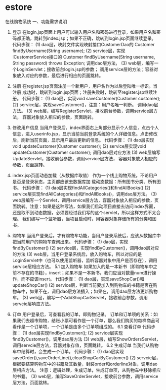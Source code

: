 # estore
在线购物系统
一、功能需求说明
1. 登录
在login.jsp页面上用户可以输入用户名和密码进行登录，如果用户名和密码都正确，跳转到index.jsp；如果不正确，跳转到login.jsp页面继续登录。
代码步骤：
(1) dao层，映射文件实现映射接口CustomerDao的
Customer findByUsername(String username);
(2) service层，实现ICustomerService接口的
Customer findByUsername(String username, String password) throws Exception;
调用dao层方法，
(3) web层，编写一个LoginServlet；接收前台login.jsp的参数；
调用service层的方法；容器对象放入对应的参数，最后进行相应的页面跳转。

2. 注册
在register.jsp页面注册一个新用户，用户名作为以后登陆唯一标识。当注册
成功时，跳转到login.jsp页面；注册失败时，跳转至register.jsp继续注册。
代码步骤：
(1) dao层，实现void saveCustomer(Customer customer);
(2) service层，实现saveCustomer()，注意：用户名唯一判断。
调用dao层方法。
(3) web层，编写RegisterServlet，接收前台参数，调用service层方法，
容器对象放入相应的参数，页面跳转。

3. 修改用户信息
当用户登录后，index界面右上角部分显示个人信息，点击个人信息，进入userinfo.jsp，显示当前当前登录系统的个人详细信息。点击修改后，刷新当前页面，显示用户最后更新的信息。
代码步骤：
(1) dao层实现void updateCustomer(Customer customer);
(2) service层实现void updateCustomer(Customer customer);
调用dao层对应方法
(3) web层编写UpdateServlet，接收前台参数，调用service层方法，
容器对象放入相应的参数，页面跳转。

4. index.jsp页面动态加载（从数据库取值）
作为一个线上购物系统，不论用户是否是登录状态，主页都应该去数据库加
载动态数据：所有图书分类、所有图书。
代码步骤：
(1) dao层实现findAllCategories()和findAllBooks()
(2) service层实现findAllCategories()和findAllBooks()，调用dao层方法。
(3) web层编写一个Servlet，调用service层方法，容器对象放入相应的参数，页面跳转。注意：如果是这种写法，如果我们启动项目直接去访问index界面，还是取不到动态数据，必须要经过我们写的这个servlet，所以这样方式不太合理。
我们编写一个监听器，当项目启动时，用容器对象存储所有的分类和图书。

5. 购物车
当用户登录后，才有购物车功能，当用户登录系统后，应该从数据库中把当前用户的购物车查询出来。
代码步骤：
(1) dao层，实现findByCustomer()
(2) service层，实现findByCustomer()，调用dao层对应的方法
(3) web层，当用户登录系统后，放入购物车，所以对应的是LoginServlet中（也可以使用监听器，监听容器对象中用户是否存在），调用service层相应方法。
5.1 加入购物车
如果加入的是一本新书（即购物车中之前不存在的书籍），insert；如果不是一本新书，我们应当对数量num进行操作，而不应该insert。
代码步骤：
(1) dao层，实现saveShopCar()和updateShopCar()
(2) service层，判断当前要加入到购物车的书籍是否在购物车中，如果不在，调用dao层方法插入；如果在，调用dao层方法更新购物车。
(3) web层，编写一个AddShopCarServlet，接收前台参数，调用servcie层响应方法。

6. 订单
用户登录后，可查看我的订单，即购物记录。
订单和订单项的关系：如果我们去超市购物，结账小票可看作是一个订单，那么我们购买的每样商品可看作是一个订单项，一个订单是由多个订单项组成的。
6.1 查看订单
代码步骤：
(1) dao层实现findByCustomer();
(2) service层实现findByCustomer()，调用dao层方法
(3) web层，编写ShowOrdersServlet，调用servcie层方法，容器对象存值，页面跳转。
6.2 生成订单
当我们从购物车中结算时，会生成一个订单。
代码步骤：
(1) dao层实现saveOrder(),saveOrderLine(),clearShopCarByCustomer()
(2) servcie层，根据要结算购物车中的书籍及其数量，封装order和orderline对象，调用dao层相应方法。
注意：逻辑处理，生成订单，生成订单项，从购物车中移除相应的书籍。
(3) web层，编写SaveOrderServlet，接收前台参数，调用service层方法，页面跳转。

		  


